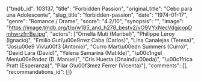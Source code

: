 {"tmdb_id": 103137, "title": "Forbidden Passion", "original_title": "Cebo para una Adolescente", "slug_title": "forbidden-passion", "date": "1974-01-17", "genre": "Romance / Drame", "score": "4.2/10", "synopsis": "", "image": "https://image.tmdb.org/t/p/w185_and_h278_bestv2/vO9VYxNecVdgjcopDmhwrzfrrBe.jpg", "actors": ["Ornella Muti (Maribel)", "Philippe Leroy (Ignacio)", "Emilio Guti\u00e9rrez Caba (Carlos)", "Lina Canalejas (Teresa)", "Jos\u00e9 Viv\u00f3 (Antonio)", "Curro Mart\u00edn Summers (Curro)", "David Lara (David)", "Yelena Samarina (Matilde)", "\u00c1ngel Men\u00e9ndez (D. Manuel)", "Cris Huerta (Onaind\u00eda)", "\u00c1frica Pratt (Esperanza)", "Pilar G\u00f3mez Ferrer (Vicenta)"], "comments": [], "recommandations_id": []}